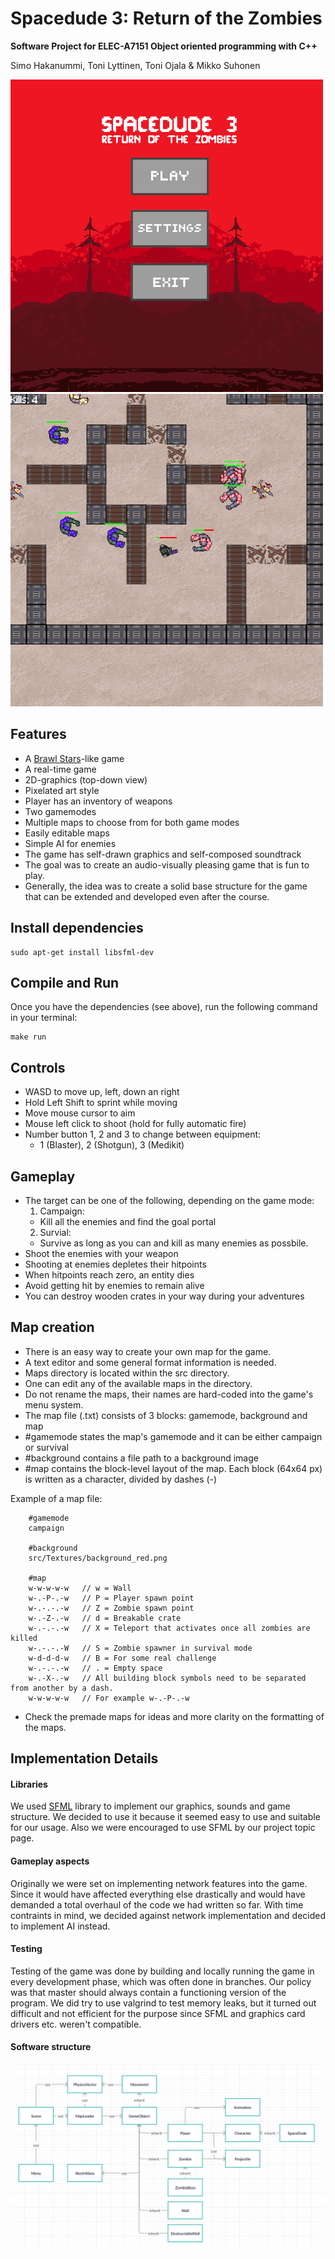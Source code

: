 # Spacedude 3: Return of the Zombies

**Software Project for ELEC-A7151 Object oriented programming with C++**

Simo Hakanummi, Toni Lyttinen, Toni Ojala & Mikko Suhonen


![Image](./menu_500px.png) ![Image](./gameplay_500px.png)


## Features

* A [Brawl Stars](https://supercell.com/en/games/brawlstars/)-like game
* A real-time game
* 2D-graphics (top-down view)
* Pixelated art style
* Player has an inventory of weapons
* Two gamemodes
* Multiple maps to choose from for both game modes
* Easily editable maps
* Simple AI for enemies
* The game has self-drawn graphics and self-composed soundtrack
* The goal was to create an audio-visually pleasing game that is fun to play.
* Generally, the idea was to create a solid base structure for the game that can be extended and developed even after the course.

## Install dependencies

    sudo apt-get install libsfml-dev

## Compile and Run

Once you have the dependencies (see above), run the following command in your terminal:

    make run

## Controls

* WASD to move up, left, down an right
* Hold Left Shift to sprint while moving
* Move mouse cursor to aim
* Mouse left click to shoot (hold for fully automatic fire)
* Number button 1, 2 and 3 to change between equipment:
    * 1 (Blaster), 2 (Shotgun), 3 (Medikit)

## Gameplay

* The target can be one of the following, depending on the game mode:
    1. Campaign:
    * Kill all the enemies and find the goal portal
    2. Survial:
    * Survive as long as you can and kill as many enemies as possbile.
* Shoot the enemies with your weapon
* Shooting at enemies depletes their hitpoints
* When hitpoints reach zero, an entity dies
* Avoid getting hit by enemies to remain alive
* You can destroy wooden crates in your way during your adventures

## Map creation

* There is an easy way to create your own map for the game.
* A text editor and some general format information is needed.
* Maps directory is located within the src directory.
* One can edit any of the available maps in the directory.
* Do not rename the maps, their names are hard-coded into the game's menu system.
* The map file (.txt) consists of 3 blocks: gamemode, background and map
* #gamemode states the map's gamemode and it can be either campaign or survival
* #background contains a file path to a background image
* #map contains the block-level layout of the map.
Each block (64x64 px) is written as a character, divided by dashes (-)

Example of a map file:

<pre><code>    #gamemode
    campaign

    #background
    src/Textures/background_red.png

    #map
    w-w-w-w-w   // w = Wall
    w-.-P-.-w   // P = Player spawn point
    w-.-.-.-w   // Z = Zombie spawn point
    w-.-Z-.-w   // d = Breakable crate
    w-.-.-.-w   // X = Teleport that activates once all zombies are killed
    w-.-.-.-W   // S = Zombie spawner in survival mode
    w-d-d-d-w   // B = For some real challenge
    w-.-.-.-w   // . = Empty space
    w-.-X-.-w   // All building block symbols need to be separated from another by a dash.
    w-w-w-w-w   // For example w-.-P-.-w
</code></pre>

* Check the premade maps for ideas and more clarity on the formatting of the maps.

## Implementation Details

#### Libraries
We used [SFML](https://www.sfml-dev.org/) library to implement
our graphics, sounds and game structure.
We decided to use it because it seemed easy to use and suitable for our usage.
Also we were encouraged to use SFML by our project topic page.

#### Gameplay aspects
Originally we were set on implementing network features into the game.
Since it would have affected everything else drastically and would have demanded a total overhaul of the code
we had written so far. With time contraints in mind, we decided against network implementation and decided
to implement AI instead.

#### Testing
Testing of the game was done by building and locally running the game in every development phase, which was often done in branches.
Our policy was that master should always contain a functioning version of the program.
We did try to use valgrind to test memory leaks, but it turned out difficult and not efficient
for the purpose since SFML and graphics card drivers etc. weren't compatible.

#### Software structure

![Image](./UML.png)
